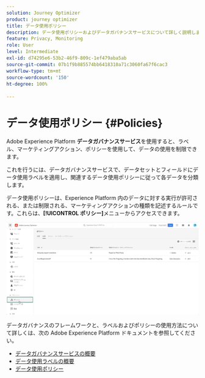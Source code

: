 ```yaml
---
solution: Journey Optimizer
product: journey optimizer
title: データ使用ポリシー
description: データ使用ポリシーおよびデータガバナンスサービスについて詳しく説明します。
feature: Privacy, Monitoring
role: User
level: Intermediate
exl-id: d74295e6-53b2-46f9-809c-1ef479aba5ab
source-git-commit: 07b1f9b885574bb6418310a71c3060fa67f6cac3
workflow-type: tm+mt
source-wordcount: '150'
ht-degree: 100%

---
```


# データ使用ポリシー {#Policies}


Adobe Experience Platform **データガバナンスサービス**&#x200B;を使用すると、ラベル、マーケティングアクション、ポリシーを使用して、データの使用を制限できます。

これを行うには、データガバナンスサービスで、データセットとフィールドにデータ使用ラベルを適用し、関連するデータ使用ポリシーに従って各データを分類します。

データ使用ポリシーは、Experience Platform 内のデータに対する実行が許可される、または制限される、マーケティングアクションの種類を記述するルールです。これらは、**[!UICONTROL ポリシー]**&#x200B;メニューからアクセスできます。

![](assets/policies.png)

データガバナンスのフレームワークと、ラベルおよびポリシーの使用方法について詳しくは、次の Adobe Experience Platform ドキュメントを参照してください。

* [データガバナンスサービスの概要](https://experienceleague.adobe.com/docs/experience-platform/data-governance/home.html?lang=ja)
* [データ使用ラベルの概要](https://experienceleague.adobe.com/docs/experience-platform/data-governance/labels/overview.html?lang=ja)
* [データ使用ポリシー](https://experienceleague.adobe.com/docs/experience-platform/data-governance/policies/overview.html?lang=ja)

